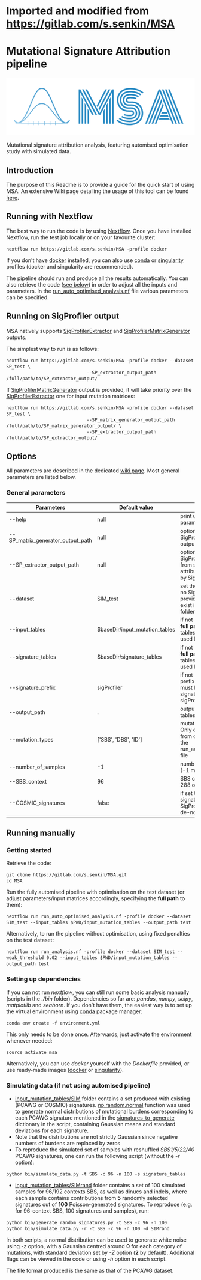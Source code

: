 # Imported and modified from https://gitlab.com/s.senkin/MSA

# Mutational Signature Attribution pipeline

![logo](MSA.png)

Mutational signature attribution analysis, featuring automised optimisation study with simulated data.

## Introduction
The purpose of this Readme is to provide a guide for the quick start of using MSA. An extensive Wiki page detailing the usage of this tool can be found [here](https://gitlab.com/s.senkin/MSA/-/wikis/home).

## Running with Nextflow
The best way to run the code is by using [Nextflow](https://www.nextflow.io/).
Once you have installed Nextflow, run the test job locally or on your favourite cluster:

```
nextflow run https://gitlab.com/s.senkin/MSA -profile docker
```

If you don't have [docker](https://www.docker.com/) installed, you can also use [conda](https://conda.io) or [singularity](https://sylabs.io/singularity/) profiles (docker and singularity are recommended).

The pipeline should run and produce all the results automatically. You can also retrieve the code ([see below](https://gitlab.com/s.senkin/MSA#getting-started)) in order to adjust all the inputs and parameters. In the [run_auto_optimised_analysis.nf](run_auto_optimised_analysis.nf) file various parameters can be specified.

## Running on SigProfiler output

MSA natively supports [SigProfilerExtractor](https://github.com/AlexandrovLab/SigProfilerExtractor) and [SigProfilerMatrixGenerator](https://github.com/AlexandrovLab/SigProfilerMatrixGenerator) outputs.

The simplest way to run is as follows:

```
nextflow run https://gitlab.com/s.senkin/MSA -profile docker --dataset SP_test \
                              --SP_extractor_output_path /full/path/to/SP_extractor_output/
```

If [SigProfilerMatrixGenerator](https://github.com/AlexandrovLab/SigProfilerMatrixGenerator) output is provided, it will take priority over the [SigProfilerExtractor](https://github.com/AlexandrovLab/SigProfilerExtractor) one for input mutation matrices:

```
nextflow run https://gitlab.com/s.senkin/MSA -profile docker --dataset SP_test \
                              --SP_matrix_generator_output_path /full/path/to/SP_matrix_generator_output/ \
                              --SP_extractor_output_path /full/path/to/SP_extractor_output/
```

## Options

All parameters are described in the dedicated [wiki page](https://gitlab.com/s.senkin/MSA/-/wikis/Parameters-description-table). Most general parameters are listed below.

### General parameters

| Parameters  | Default value | Description |
|-----------|-------------|-------------|
| --help | null | print usage and optional parameters |
| --SP_matrix_generator_output_path | null | optionally use SigProfilerMatrixGenerator output from specified **full path** |
| --SP_extractor_output_path | null | optionally use SigProfilerExtractor output from specified **full path** to attribute signatures extracted by SigProfiler |
| --dataset | SIM_test | set the name of the dataset. If no SigProfiler output is provided, the matrices must exist in params.input_tables folder (see example) |
| --input_tables | $baseDir/input_mutation_tables | if not using SigProfiler outputs, **full path** to input mutation tables, the repository one is used by default |
| --signature_tables | $baseDir/signature_tables | if not using SigProfiler outputs, **full path** to input signature tables, the repository one is used by default |
| --signature_prefix | sigProfiler | if not using SigProfiler outputs, prefix of signature files to use, must be located in signature_tables folder (e.g. sigProfiler, sigRandom) |
| --output_path | . | output path for plots and tables |
| --mutation_types | \['SBS', 'DBS', 'ID'\] | mutation types to analyse. Only one can be specified from command line, or a list in the run_auto_optimised_analysis.nf file |
| --number_of_samples | -1 | number of samples to analyse (-1 means all available) |
| --SBS_context | 96 | SBS context to use (96, 192, 288 or 1536) |
| --COSMIC_signatures | false | if set to true, COSMIC signatures are used form SigProfiler output, otherwise de-novo ones are used |

## Running manually

### Getting started

Retrieve the code:
```
git clone https://gitlab.com/s.senkin/MSA.git
cd MSA
```

Run the fully automised pipeline with optimisation on the test dataset (or adjust parameters/input matrices accordingly, specifying the **full path** to them):
```
nextflow run run_auto_optimised_analysis.nf -profile docker --dataset SIM_test --input_tables $PWD/input_mutation_tables --output_path test
```

Alternatively, to run the pipeline without optimisation, using fixed penalties on the test dataset:
```
nextflow run run_analysis.nf -profile docker --dataset SIM_test --weak_threshold 0.02 --input_tables $PWD/input_mutation_tables --output_path test
```

### Setting up dependencies

If you can not run *nextflow*, you can still run some basic analysis manually (scripts in the *./bin* folder).
Dependencies so far are: *pandas*, *numpy*, *scipy*, *matplotlib* and *seaborn*. If you don't have them, the easiest way is to set up the virtual environment using [conda](https://conda.io) package manager:

```
conda env create -f environment.yml
```

This only needs to be done once. Afterwards, just activate the environment whenever needed:

```
source activate msa
```

Alternatively, you can use *docker* yourself with the *Dockerfile* provided, or use ready-made images ([docker](https://hub.docker.com/r/ssenkin/msa/tags) or [singularity](https://cloud.sylabs.io/library/ssenkin/default/msa)).


### Simulating data (if not using automised pipeline)

* [input_mutation_tables/SIM](input_mutation_tables/SIM) folder contains a set produced with existing (PCAWG or COSMIC) signatures. [np.random.normal](https://docs.scipy.org/doc/numpy/reference/generated/numpy.random.normal.html) function was used to generate normal distributions of mutational burdens corresponding to each PCAWG signature mentioned in the [signatures_to_generate](bin/simulate_data.py#L9) dictionary in the script, containing Gaussian means and standard deviations for each signature.
* Note that the distributions are not strictly Gaussian since negative numbers of burdens are replaced by zeros
* To reproduce the simulated set of samples with reshuffled *SBS1/5/22/40* PCAWG signatures, one can run the following script (without the *-r* option):
```
python bin/simulate_data.py -t SBS -c 96 -n 100 -s signature_tables
```

* [input_mutation_tables/SIMrand](input_mutation_tables/SIMrand) folder contains a set of 100 simulated samples for 96/192 contexts SBS, as well as dinucs and indels, where each sample contains contributions from **5** randomly selected signatures out of **100** Poisson-generated signatures. To reproduce (e.g. for 96-context SBS, 100 signatures and samples), run:
```
python bin/generate_random_signatures.py -t SBS -c 96 -n 100
python bin/simulate_data.py -r -t SBS -c 96 -n 100 -d SIMrand
```
In both scripts, a normal distribution can be used to generate white noise using *-z* option, with a Gaussian centred around **0** for each category of mutations, with standard deviation set by *-Z* option (**2** by default). Additional flags can be viewed in the code or using *-h* option in each script.

The file format produced is the same as that of the PCAWG dataset.
